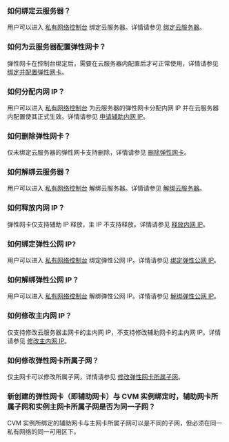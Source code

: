 ### 如何绑定云服务器？
用户可以进入 [私有网络控制台](https://console.cloud.tencent.com/vpc) 绑定云服务器。详情请参见 [绑定云服务器](https://cloud.tencent.com/document/product/576/18535#.E7.BB.91.E5.AE.9A.E4.BA.91.E6.9C.8D.E5.8A.A1.E5.99.A8)。

### 如何为云服务器配置弹性网卡？
弹性网卡在控制台绑定后，需要在云服务器内配置后才可正常使用，详情请参见 [绑定并配置弹性网卡](https://cloud.tencent.com/document/product/576/59351)。

### 如何分配内网 IP？
用户可以进入 [私有网络控制台](https://console.cloud.tencent.com/vpc)  为云服务器的弹性网卡分配内网 IP 并在云服务器内配置使其正式生效。详情请参见 [申请辅助内网 IP](https://cloud.tencent.com/document/product/576/38782)。

### 如何删除弹性网卡？
仅未绑定云服务器的弹性网卡支持删除，详情请参见 [删除弹性网卡](https://cloud.tencent.com/document/product/576/18536)。

### 如何解绑云服务器？
用户可以进入 [私有网络控制台](https://console.cloud.tencent.com/vpc) 解绑云服务器。详情请参见 [解绑云服务器](https://cloud.tencent.com/document/product/576/18537)。

### 如何释放内网 IP？
弹性网卡仅支持辅助 IP 释放，主 IP 不支持释放。详情请参见 [释放内网 IP](https://cloud.tencent.com/document/product/576/18538)。

### 如何绑定弹性公网 IP?
用户可以进入 [私有网络控制台](https://console.cloud.tencent.com/vpc) 绑定弹性公网 IP。详情请参见 [绑定弹性公网 IP](https://cloud.tencent.com/document/product/576/18539)。

### 如何解绑弹性公网 IP？
用户可以进入 [私有网络控制台](https://console.cloud.tencent.com/vpc) 解绑弹性公网 IP。详情请参见 [解绑弹性公网 IP](https://cloud.tencent.com/document/product/576/18540)。

### 如何修改主内网 IP？
仅支持修改云服务器主网卡的主内网 IP，不支持修改辅助网卡的主内网 IP。详情请参见 [修改主内网 IP](https://cloud.tencent.com/document/product/576/18541)。

### 如何修改弹性网卡所属子网？
仅主网卡可以修改所属子网，详情请参见 [修改弹性网卡所属子网](https://cloud.tencent.com/document/product/576/18542)。

[](id:1)

### 新创建的弹性网卡（即辅助网卡）与 CVM 实例绑定时，辅助网卡所属子网和实例主网卡所属子网是否为同一子网？
CVM 实例所绑定的辅助网卡与主网卡所属子网可以是不同的子网，但必须在同一私有网络的同一可用区下。
